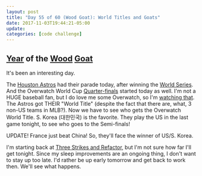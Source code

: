```yaml
---
layout: post
title: "Day 55 of 60 (Wood Goat): World Titles and Goats"
date: 2017-11-03T19:44:21-05:00
update: 
categories: [code challenge]
---
```

## [Year](https://en.wikipedia.org/wiki/Chinese_zodiac#Years) of the [Wood](https://en.wikipedia.org/wiki/Wood_(Wu_Xing)) [Goat](https://en.wikipedia.org/wiki/Goat_(zodiac))
It's been an interesting day.

The [Houston Astros](https://en.wikipedia.org/wiki/Houston_Astros) had their parade today, after winning the [World Series](https://en.wikipedia.org/wiki/2017_World_Series). And the Overwatch World Cup [Quarter-finals](https://en.wikipedia.org/wiki/Overwatch_World_Cup_2017#Playoff_bracket) started today as well. I'm not a HUGE baseball fan, but I do love me some Overwatch, so I'm [watching that](https://go.twitch.tv/playoverwatch). The Astros got THEIR "World Title" (despite the fact that there are, what, 3 non-US teams in MLB?). Now we have to see who gets the Overwatch World Title. S. Korea (대한민국) is the favorite. They play the US in the last game tonight, to see who goes to the Semi-finals!

UPDATE! France just beat China! So, they'll face the winner of US/S. Korea.

I'm starting back at [Three Strikes and Refactor](http://www.obeythetestinggoat.com/book/chapter_post_and_database.html#_three_strikes_and_refactor), but I'm not sure how far I'll get tonight. Since my sleep improvements are an ongoing thing, I don't want to stay up too late. I'd rather be up early tomorrow and get back to work then. We'll see what happens.

